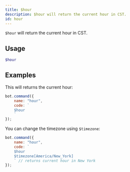 ```yaml
---
title: $hour
description: $hour will return the current hour in CST.
id: hour
---
```


`$hour` will return the current hour in CST.

## Usage

```php
$hour
```

## Examples

This will returns the current hour:

```javascript
bot.command({
    name: "hour",
    code: `
    $hour
    `
});
```

You can change the timezone using `$timezone`:

```javascript
bot.command({
    name: "hour",
    code: `
    $hour 
    $timezone[America/New_York]
    ` // returns current hour in New York
});
```